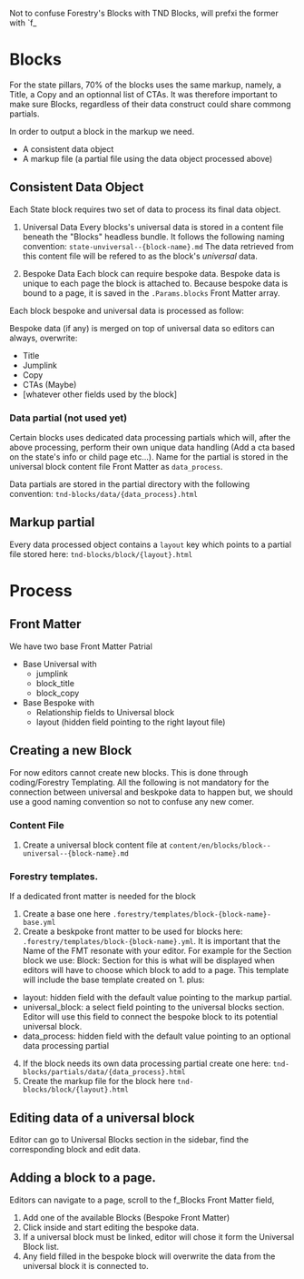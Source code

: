 Not to confuse Forestry's Blocks with TND Blocks, will prefxi the former with `f_

# Blocks

For the state pillars, 70% of the blocks uses the same markup, namely, a Title, a Copy and an optionnal list of CTAs. It was therefore important to make sure Blocks, regardless of their data construct could share commong partials. 

In order to output a block in the markup we need.
- A consistent data object
- A markup file (a partial file using the data object processed above)

## Consistent Data Object

Each State block requires two set of data to process its final data object.

1. Universal Data
Every blocks's universal data is stored in a content file beneath the "Blocks" headless bundle.
It follows the following naming convention: `state-unviversal--{block-name}.md`
The data retrieved from this content file will be refered to as the block's _universal_ data.

2. Bespoke Data
Each block can require bespoke data. Bespoke data is unique to each page the block is attached to.
Because bespoke data is bound to a page, it is saved in the `.Params.blocks` Front Matter array.

Each block bespoke and universal data is processed as follow:

Bespoke data (if any) is merged on top of universal data so editors can always, overwrite:
- Title
- Jumplink
- Copy
- CTAs (Maybe)
- [whatever other fields used by the block]

### Data partial (not used yet)
Certain blocks uses dedicated data processing partials which will, after the above processing, perform their own unique data handling (Add a cta based on the state's info or child page etc...). Name for the partial is stored in the universal block content file Front Matter as `data_process`.

Data partials are stored in the partial directory with the following convention: `tnd-blocks/data/{data_process}.html`

## Markup partial

Every data processed object contains a `layout` key which points to a partial file stored here: `tnd-blocks/block/{layout}.html`


# Process



## Front Matter

We have two base Front Matter Patrial
- Base Universal with
  - jumplink
  - block_title
  - block_copy
- Base Bespoke with 
  - Relationship fields to Universal block
  - layout (hidden field pointing to the right layout file)

## Creating a new Block

For now editors cannot create new blocks. This is done through coding/Forestry Templating.
All the following is not mandatory for the connection between universal and beskpoke data to happen but, we should use a good naming convention so not to confuse any new comer.

### Content File
1. Create a universal block content file at `content/en/blocks/block--universal--{block-name}.md`

### Forestry templates.
If a dedicated front matter is needed for the block
1. Create a base one here `.forestry/templates/block-{block-name}-base.yml`
2. Create a beskpoke front matter to be used for blocks here: `.forestry/templates/block-{block-name}.yml`. It is important that the Name of the FMT resonate with your editor. For example for the Section block we use: Block: Section for this is what will be displayed when editors will have to choose which block to add to a page.
This template will include the base template created on 1. plus:
- layout: hidden field with the default value pointing to the markup partial.
- universal_block: a select field pointing to the universal blocks section. Editor will use this field to connect the bespoke block to its potential universal block.
- data_process: hidden field with the default value pointing to an optional data processing partial
4. If the block needs its own data processing partial create one here: `tnd-blocks/partials/data/{data_process}.html`
5. Create the markup file for the block here `tnd-blocks/block/{layout}.html`

## Editing data of a universal block

Editor can go to Universal Blocks section in the sidebar, find the corresponding block and edit data.

## Adding a block to a page.

Editors can navigate to a page, scroll to the f_Blocks Front Matter field, 
1. Add one of the available Blocks (Bespoke Front Matter)
2. Click inside and start editing the bespoke data.
3. If a universal block must be linked, editor will chose it form the Universal Block list.
4. Any field filled in the bespoke block will overwrite the data from the universal block it is connected to.